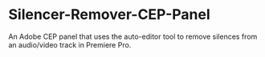 # Silencer-Remover-CEP-Panel

An Adobe CEP panel that uses the auto-editor tool to remove silences from an audio/video track in Premiere Pro.

